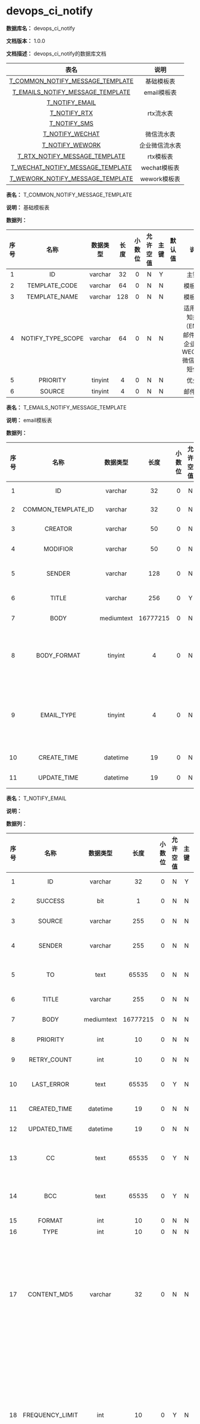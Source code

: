 # devops\_ci\_notify

**数据库名：** devops\_ci\_notify

**文档版本：** 1.0.0

**文档描述：** devops\_ci\_notify的数据库文档

|                                  表名                                 |     说明    |
| :-----------------------------------------------------------------: | :-------: |
| [T\_COMMON\_NOTIFY\_MESSAGE\_TEMPLATE](../DB-doc/broken-reference/) |   基础模板表   |
| [T\_EMAILS\_NOTIFY\_MESSAGE\_TEMPLATE](../DB-doc/broken-reference/) |  email模板表 |
|           [T\_NOTIFY\_EMAIL](../DB-doc/broken-reference/)           |           |
|            [T\_NOTIFY\_RTX](../DB-doc/broken-reference/)            |   rtx流水表  |
|            [T\_NOTIFY\_SMS](../DB-doc/broken-reference/)            |           |
|           [T\_NOTIFY\_WECHAT](../DB-doc/broken-reference/)          |   微信流水表   |
|           [T\_NOTIFY\_WEWORK](../DB-doc/broken-reference/)          |  企业微信流水表  |
|   [T\_RTX\_NOTIFY\_MESSAGE\_TEMPLATE](../DB-doc/broken-reference/)  |   rtx模板表  |
| [T\_WECHAT\_NOTIFY\_MESSAGE\_TEMPLATE](../DB-doc/broken-reference/) | wechat模板表 |
| [T\_WEWORK\_NOTIFY\_MESSAGE\_TEMPLATE](../DB-doc/broken-reference/) | wework模板表 |

**表名：** T\_COMMON\_NOTIFY\_MESSAGE\_TEMPLATE

**说明：** 基础模板表

**数据列：**

|  序号 |          名称         |   数据类型  |  长度 | 小数位 | 允许空值 |  主键 | 默认值 |                    说明                    |
| :-: | :-----------------: | :-----: | :-: | :-: | :--: | :-: | :-: | :--------------------------------------: |
|  1  |          ID         | varchar |  32 |  0  |   N  |  Y  |     |                   主键ID                   |
|  2  |    TEMPLATE\_CODE   | varchar |  64 |  0  |   N  |  N  |     |                   模板代码                   |
|  3  |    TEMPLATE\_NAME   | varchar | 128 |  0  |   N  |  N  |     |                   模板名称                   |
|  4  | NOTIFY\_TYPE\_SCOPE | varchar |  64 |  0  |   N  |  N  |     | 适用的通知类型（EMAIL:邮件RTX:企业微信WECHAT:微信SMS:短信） |
|  5  |       PRIORITY      | tinyint |  4  |  0  |   N  |  N  |     |                    优先级                   |
|  6  |        SOURCE       | tinyint |  4  |  0  |   N  |  N  |     |                   邮件来源                   |

**表名：** T\_EMAILS\_NOTIFY\_MESSAGE\_TEMPLATE

**说明：** email模板表

**数据列：**

|  序号 |          名称          |    数据类型    |    长度    | 小数位 | 允许空值 |  主键 |         默认值        |         说明         |
| :-: | :------------------: | :--------: | :------: | :-: | :--: | :-: | :----------------: | :----------------: |
|  1  |          ID          |   varchar  |    32    |  0  |   N  |  Y  |                    |        主键ID        |
|  2  | COMMON\_TEMPLATE\_ID |   varchar  |    32    |  0  |   N  |  N  |                    |        模板ID        |
|  3  |        CREATOR       |   varchar  |    50    |  0  |   N  |  N  |                    |         创建者        |
|  4  |       MODIFIOR       |   varchar  |    50    |  0  |   N  |  N  |                    |         修改者        |
|  5  |        SENDER        |   varchar  |    128   |  0  |   N  |  N  |       DevOps       |        邮件发送者       |
|  6  |         TITLE        |   varchar  |    256   |  0  |   Y  |  N  |                    |        邮件标题        |
|  7  |         BODY         | mediumtext | 16777215 |  0  |   N  |  N  |                    |        邮件内容        |
|  8  |     BODY\_FORMAT     |   tinyint  |     4    |  0  |   N  |  N  |                    | 邮件格式（0:文本1:html网页） |
|  9  |      EMAIL\_TYPE     |   tinyint  |     4    |  0  |   N  |  N  |                    | 邮件类型（0:外部邮件1:内部邮件） |
|  10 |     CREATE\_TIME     |  datetime  |    19    |  0  |   N  |  N  | CURRENT\_TIMESTAMP |        创建时间        |
|  11 |     UPDATE\_TIME     |  datetime  |    19    |  0  |   N  |  N  | CURRENT\_TIMESTAMP |        更新时间        |

**表名：** T\_NOTIFY\_EMAIL

**说明：**

**数据列：**

|  序号 |        名称        |    数据类型    |    长度    | 小数位 | 允许空值 |  主键 | 默认值 |               说明              |
| :-: | :--------------: | :--------: | :------: | :-: | :--: | :-: | :-: | :---------------------------: |
|  1  |        ID        |   varchar  |    32    |  0  |   N  |  Y  |     |              主键ID             |
|  2  |      SUCCESS     |     bit    |     1    |  0  |   N  |  N  |     |              是否成功             |
|  3  |      SOURCE      |   varchar  |    255   |  0  |   N  |  N  |     |              邮件来源             |
|  4  |      SENDER      |   varchar  |    255   |  0  |   N  |  N  |     |             邮件发送者             |
|  5  |        TO        |    text    |   65535  |  0  |   N  |  N  |     |             邮件接收者             |
|  6  |       TITLE      |   varchar  |    255   |  0  |   N  |  N  |     |              邮件标题             |
|  7  |       BODY       | mediumtext | 16777215 |  0  |   N  |  N  |     |              邮件内容             |
|  8  |     PRIORITY     |     int    |    10    |  0  |   N  |  N  |     |              优先级              |
|  9  |   RETRY\_COUNT   |     int    |    10    |  0  |   N  |  N  |     |              重试次数             |
|  10 |    LAST\_ERROR   |    text    |   65535  |  0  |   Y  |  N  |     |             最后错误内容            |
|  11 |   CREATED\_TIME  |  datetime  |    19    |  0  |   N  |  N  |     |              创建时间             |
|  12 |   UPDATED\_TIME  |  datetime  |    19    |  0  |   N  |  N  |     |              更新时间             |
|  13 |        CC        |    text    |   65535  |  0  |   Y  |  N  |     |            邮件抄送接收者            |
|  14 |        BCC       |    text    |   65535  |  0  |   Y  |  N  |     |            邮件密送接收者            |
|  15 |      FORMAT      |     int    |    10    |  0  |   N  |  N  |     |               格式              |
|  16 |       TYPE       |     int    |    10    |  0  |   N  |  N  |     |               类型              |
|  17 |   CONTENT\_MD5   |   varchar  |    32    |  0  |   N  |  N  |     | 内容md5值，由title和body计算得，频率限制时使用 |
|  18 | FREQUENCY\_LIMIT |     int    |    10    |  0  |   Y  |  N  |     |   频率限制时长，单位分钟，即n分钟内不重发成功的消息   |
|  19 |   TOF\_SYS\_ID   |   varchar  |    20    |  0  |   Y  |  N  |     |            tof系统id            |
|  20 |   FROM\_SYS\_ID  |   varchar  |    20    |  0  |   Y  |  N  |     |           发送消息的系统id           |
|  21 |   DelaySeconds   |     int    |    10    |  0  |   Y  |  N  |     |           延迟发送的时间，秒           |

**表名：** T\_NOTIFY\_RTX

**说明：** rtx流水表

**数据列：**

|  序号 |        名称        |   数据类型   |   长度  | 小数位 | 允许空值 |  主键 | 默认值 |               说明              |
| :-: | :--------------: | :------: | :---: | :-: | :--: | :-: | :-: | :---------------------------: |
|  1  |        ID        |  varchar |   32  |  0  |   N  |  Y  |     |              主键ID             |
|  2  |     BATCH\_ID    |  varchar |   32  |  0  |   N  |  N  |     |           RTX通知批次ID           |
|  3  |      SUCCESS     |    bit   |   1   |  0  |   N  |  N  |     |              是否成功             |
|  4  |      SOURCE      |  varchar |  255  |  0  |   N  |  N  |     |              邮件来源             |
|  5  |      SENDER      |  varchar |  255  |  0  |   N  |  N  |     |             邮件发送者             |
|  6  |     RECEIVERS    |   text   | 65535 |  0  |   N  |  N  |     |             通知接收者             |
|  7  |       TITLE      |  varchar |  255  |  0  |   N  |  N  |     |              邮件标题             |
|  8  |       BODY       |   text   | 65535 |  0  |   N  |  N  |     |              邮件内容             |
|  9  |     PRIORITY     |    int   |   10  |  0  |   N  |  N  |     |              优先级              |
|  10 |   RETRY\_COUNT   |    int   |   10  |  0  |   N  |  N  |     |              重试次数             |
|  11 |    LAST\_ERROR   |   text   | 65535 |  0  |   Y  |  N  |     |             最后错误内容            |
|  12 |   CREATED\_TIME  | datetime |   19  |  0  |   N  |  N  |     |              创建时间             |
|  13 |   UPDATED\_TIME  | datetime |   19  |  0  |   N  |  N  |     |              更新时间             |
|  14 |   CONTENT\_MD5   |  varchar |   32  |  0  |   N  |  N  |     | 内容md5值，由title和body计算得，频率限制时使用 |
|  15 | FREQUENCY\_LIMIT |    int   |   10  |  0  |   Y  |  N  |     |   频率限制时长，单位分钟，即n分钟内不重发成功的消息   |
|  16 |   TOF\_SYS\_id   |  varchar |   20  |  0  |   Y  |  N  |     |            tof系统id            |
|  17 |   FROM\_SYS\_ID  |  varchar |   20  |  0  |   Y  |  N  |     |           发送消息的系统id           |
|  18 |   DelaySeconds   |    int   |   10  |  0  |   Y  |  N  |     |           延迟发送的时间，秒           |

**表名：** T\_NOTIFY\_SMS

**说明：**

**数据列：**

|  序号 |         名称        |   数据类型   |   长度  | 小数位 | 允许空值 |  主键 | 默认值 |               说明              |
| :-: | :---------------: | :------: | :---: | :-: | :--: | :-: | :-: | :---------------------------: |
|  1  |         ID        |  varchar |   32  |  0  |   N  |  Y  |     |              主键ID             |
|  2  |      SUCCESS      |    bit   |   1   |  0  |   N  |  N  |     |              是否成功             |
|  3  |       SOURCE      |  varchar |  255  |  0  |   N  |  N  |     |              邮件来源             |
|  4  |       SENDER      |  varchar |  255  |  0  |   N  |  N  |     |             邮件发送者             |
|  5  |     RECEIVERS     |   text   | 65535 |  0  |   N  |  N  |     |             通知接收者             |
|  6  |        BODY       |   text   | 65535 |  0  |   N  |  N  |     |              邮件内容             |
|  7  |      PRIORITY     |    int   |   10  |  0  |   N  |  N  |     |              优先级              |
|  8  |    RETRY\_COUNT   |    int   |   10  |  0  |   N  |  N  |     |              重试次数             |
|  9  |    LAST\_ERROR    |   text   | 65535 |  0  |   Y  |  N  |     |             最后错误内容            |
|  10 |   CREATED\_TIME   | datetime |   19  |  0  |   N  |  N  |     |              创建时间             |
|  11 |   UPDATED\_TIME   | datetime |   19  |  0  |   N  |  N  |     |              更新时间             |
|  12 |     BATCH\_ID     |  varchar |   32  |  0  |   N  |  N  |     |             通知批次ID            |
|  13 | T\_NOTIFY\_SMScol |  varchar |   45  |  0  |   Y  |  N  |     |                               |
|  14 |    CONTENT\_MD5   |  varchar |   32  |  0  |   N  |  N  |     | 内容md5值，由title和body计算得，频率限制时使用 |
|  15 |  FREQUENCY\_LIMIT |    int   |   10  |  0  |   Y  |  N  |     |   频率限制时长，单位分钟，即n分钟内不重发成功的消息   |
|  16 |    TOF\_SYS\_ID   |  varchar |   20  |  0  |   Y  |  N  |     |            tof系统id            |
|  17 |   FROM\_SYS\_ID   |  varchar |   20  |  0  |   Y  |  N  |     |           发送消息的系统id           |
|  18 |    DelaySeconds   |    int   |   10  |  0  |   Y  |  N  |     |           延迟发送的时间，秒           |

**表名：** T\_NOTIFY\_WECHAT

**说明：** 微信流水表

**数据列：**

|  序号 |        名称        |   数据类型   |   长度  | 小数位 | 允许空值 |  主键 | 默认值 |               说明              |
| :-: | :--------------: | :------: | :---: | :-: | :--: | :-: | :-: | :---------------------------: |
|  1  |        ID        |  varchar |   32  |  0  |   N  |  Y  |     |              主键ID             |
|  2  |      SUCCESS     |    bit   |   1   |  0  |   N  |  N  |     |              是否成功             |
|  3  |      SOURCE      |  varchar |  255  |  0  |   N  |  N  |     |              邮件来源             |
|  4  |      SENDER      |  varchar |  255  |  0  |   N  |  N  |     |             邮件发送者             |
|  5  |     RECEIVERS    |   text   | 65535 |  0  |   N  |  N  |     |             通知接收者             |
|  6  |       BODY       |   text   | 65535 |  0  |   N  |  N  |     |              邮件内容             |
|  7  |     PRIORITY     |    int   |   10  |  0  |   N  |  N  |     |              优先级              |
|  8  |   RETRY\_COUNT   |    int   |   10  |  0  |   N  |  N  |     |              重试次数             |
|  9  |    LAST\_ERROR   |   text   | 65535 |  0  |   Y  |  N  |     |             最后错误内容            |
|  10 |   CREATED\_TIME  | datetime |   19  |  0  |   N  |  N  |     |              创建时间             |
|  11 |   UPDATED\_TIME  | datetime |   19  |  0  |   N  |  N  |     |              更新时间             |
|  12 |   CONTENT\_MD5   |  varchar |   32  |  0  |   N  |  N  |     | 内容md5值，由title和body计算得，频率限制时使用 |
|  13 | FREQUENCY\_LIMIT |    int   |   10  |  0  |   Y  |  N  |     |   频率限制时长，单位分钟，即n分钟内不重发成功的消息   |
|  14 |   TOF\_SYS\_ID   |  varchar |   20  |  0  |   Y  |  N  |     |            tof系统id            |
|  15 |   FROM\_SYS\_ID  |  varchar |   20  |  0  |   Y  |  N  |     |           发送消息的系统id           |
|  16 |   DelaySeconds   |    int   |   10  |  0  |   Y  |  N  |     |           延迟发送的时间，秒           |

**表名：** T\_NOTIFY\_WEWORK

**说明：** 企业微信流水表

**数据列：**

|  序号 |       名称      |   数据类型   |   长度  | 小数位 | 允许空值 |  主键 |          默认值          |   说明   |
| :-: | :-----------: | :------: | :---: | :-: | :--: | :-: | :-------------------: | :----: |
|  1  |       ID      |  bigint  |   20  |  0  |   N  |  Y  |                       |  主键ID  |
|  2  |    SUCCESS    |    bit   |   1   |  0  |   N  |  N  |                       |  是否成功  |
|  3  |   RECEIVERS   |   text   | 65535 |  0  |   N  |  N  |                       |  通知接收者 |
|  4  |      BODY     |   text   | 65535 |  0  |   N  |  N  |                       |  邮件内容  |
|  5  |  LAST\_ERROR  |   text   | 65535 |  0  |   Y  |  N  |                       | 最后错误内容 |
|  6  | CREATED\_TIME | datetime |   26  |  0  |   Y  |  N  | CURRENT\_TIMESTAMP(6) |  创建时间  |
|  7  | UPDATED\_TIME | datetime |   26  |  0  |   Y  |  N  | CURRENT\_TIMESTAMP(6) |  更新时间  |

**表名：** T\_RTX\_NOTIFY\_MESSAGE\_TEMPLATE

**说明：** rtx模板表

**数据列：**

|  序号 |          名称          |    数据类型    |    长度    | 小数位 | 允许空值 |  主键 |         默认值        |   说明  |
| :-: | :------------------: | :--------: | :------: | :-: | :--: | :-: | :----------------: | :---: |
|  1  |          ID          |   varchar  |    32    |  0  |   N  |  Y  |                    |  主键ID |
|  2  | COMMON\_TEMPLATE\_ID |   varchar  |    32    |  0  |   N  |  N  |                    |  模板ID |
|  3  |        CREATOR       |   varchar  |    50    |  0  |   N  |  N  |                    |  创建者  |
|  4  |       MODIFIOR       |   varchar  |    50    |  0  |   N  |  N  |                    |  修改者  |
|  5  |        SENDER        |   varchar  |    128   |  0  |   N  |  N  |       DevOps       | 邮件发送者 |
|  6  |         TITLE        |   varchar  |    256   |  0  |   Y  |  N  |                    |  邮件标题 |
|  7  |         BODY         | mediumtext | 16777215 |  0  |   N  |  N  |                    |  邮件内容 |
|  8  |     CREATE\_TIME     |  datetime  |    19    |  0  |   N  |  N  | CURRENT\_TIMESTAMP |  创建时间 |
|  9  |     UPDATE\_TIME     |  datetime  |    19    |  0  |   N  |  N  | CURRENT\_TIMESTAMP |  更新时间 |

**表名：** T\_WECHAT\_NOTIFY\_MESSAGE\_TEMPLATE

**说明：** wechat模板表

**数据列：**

|  序号 |          名称          |    数据类型    |    长度    | 小数位 | 允许空值 |  主键 |         默认值        |   说明  |
| :-: | :------------------: | :--------: | :------: | :-: | :--: | :-: | :----------------: | :---: |
|  1  |          ID          |   varchar  |    32    |  0  |   N  |  Y  |                    |  主键ID |
|  2  | COMMON\_TEMPLATE\_ID |   varchar  |    32    |  0  |   N  |  N  |                    |  模板ID |
|  3  |        CREATOR       |   varchar  |    50    |  0  |   N  |  N  |                    |  创建者  |
|  4  |       MODIFIOR       |   varchar  |    50    |  0  |   N  |  N  |                    |  修改者  |
|  5  |        SENDER        |   varchar  |    128   |  0  |   N  |  N  |       DevOps       | 邮件发送者 |
|  6  |         TITLE        |   varchar  |    256   |  0  |   Y  |  N  |                    |  邮件标题 |
|  7  |         BODY         | mediumtext | 16777215 |  0  |   N  |  N  |                    |  邮件内容 |
|  8  |     CREATE\_TIME     |  datetime  |    19    |  0  |   N  |  N  | CURRENT\_TIMESTAMP |  创建时间 |
|  9  |     UPDATE\_TIME     |  datetime  |    19    |  0  |   N  |  N  | CURRENT\_TIMESTAMP |  更新时间 |

**表名：** T\_WEWORK\_NOTIFY\_MESSAGE\_TEMPLATE

**说明：** wework模板表

**数据列：**

|  序号 |          名称          |    数据类型    |    长度    | 小数位 | 允许空值 |  主键 |          默认值          |   说明  |
| :-: | :------------------: | :--------: | :------: | :-: | :--: | :-: | :-------------------: | :---: |
|  1  |          ID          |   varchar  |    32    |  0  |   N  |  Y  |                       |  主键ID |
|  2  | COMMON\_TEMPLATE\_ID |   varchar  |    32    |  0  |   N  |  N  |                       |  模板ID |
|  3  |        CREATOR       |   varchar  |    50    |  0  |   N  |  N  |                       |  创建者  |
|  4  |       MODIFIOR       |   varchar  |    50    |  0  |   N  |  N  |                       |  修改者  |
|  5  |        SENDER        |   varchar  |    128   |  0  |   N  |  N  |         DevOps        | 邮件发送者 |
|  6  |         TITLE        |   varchar  |    256   |  0  |   Y  |  N  |                       |  邮件标题 |
|  7  |         BODY         | mediumtext | 16777215 |  0  |   N  |  N  |                       |  邮件内容 |
|  8  |     CREATE\_TIME     |  datetime  |    26    |  0  |   N  |  N  | CURRENT\_TIMESTAMP(6) |  创建时间 |
|  9  |     UPDATE\_TIME     |  datetime  |    26    |  0  |   Y  |  N  |                       |  更新时间 |
